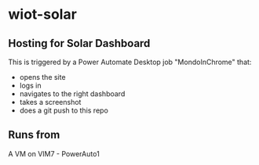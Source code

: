 # wiot-solar
## Hosting for Solar Dashboard
This is triggered by a Power Automate Desktop job "MondoInChrome" that:
- opens the site
- logs in
- navigates to the right dashboard
- takes a screenshot
- does a git push to this repo
## Runs from
A VM on VIM7 - PowerAuto1
